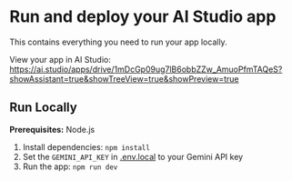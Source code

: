 # Run and deploy your AI Studio app

This contains everything you need to run your app locally.

View your app in AI Studio: https://ai.studio/apps/drive/1mDcGp09ug7lB6obbZZw_AmuoPfmTAQeS?showAssistant=true&showTreeView=true&showPreview=true

## Run Locally

**Prerequisites:**  Node.js


1. Install dependencies:
   `npm install`
2. Set the `GEMINI_API_KEY` in [.env.local](.env.local) to your Gemini API key
3. Run the app:
   `npm run dev`
